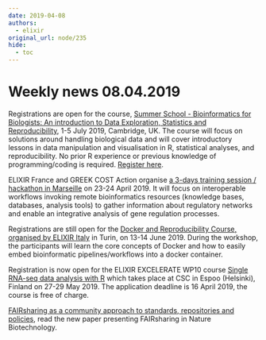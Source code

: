 ```yaml
---
date: 2019-04-08
authors:
  - elixir
original_url: node/235
hide:
  - toc
---
```


# Weekly news 08.04.2019

<p>Registrations are open for the course,&nbsp;<a href="https://elixir-europe.us4.list-manage.com/track/click?u=751beffce2e491f94d6f66918&amp;id=24197a587e&amp;e=64fa86a9a6" target="_blank">Summer School - Bioinformatics for Biologists: An introduction to Data Exploration, Statistics and Reproducibility</a>, 1-5 July 2019, Cambridge, UK. The course will focus on solutions around handling biological data and will cover introductory lessons in data manipulation and visualisation in R, statistical analyses, and reproducibility. No prior R experience or previous knowledge of programming/coding is required.&nbsp;<a href="https://elixir-europe.us4.list-manage.com/track/click?u=751beffce2e491f94d6f66918&amp;id=ad48a434f4&amp;e=64fa86a9a6" target="_blank">Register here</a>.</p>

<p>ELIXIR France and GREEK COST Action organise&nbsp;<a href="https://elixir-europe.us4.list-manage.com/track/click?u=751beffce2e491f94d6f66918&amp;id=694526942b&amp;e=64fa86a9a6" target="_blank">a 3-days training session / hackathon in Marseille</a>&nbsp;on 23-24 April 2019. It will focus on interoperable workflows invoking remote bioinformatics resources (knowledge bases, databases, analysis tools) to gather information about regulatory networks and enable an integrative analysis of gene regulation processes.</p>

<p>Registrations are still open for the&nbsp;<a href="https://elixir-europe.us4.list-manage.com/track/click?u=751beffce2e491f94d6f66918&amp;id=c0c2da9fdc&amp;e=64fa86a9a6" target="_blank">Docker and Reproducibility Course, organised by ELIXIR Italy</a>&nbsp;in Turin, on 13-14 June 2019. During the workshop, the participants will learn the core concepts of Docker and how to easily embed bioinformatic pipelines/workflows into a docker container.</p>

<p>Registration is now open for the ELIXIR EXCELERATE WP10 course&nbsp;<a href="https://elixir-europe.us4.list-manage.com/track/click?u=751beffce2e491f94d6f66918&amp;id=c0b3f6771e&amp;e=64fa86a9a6">Single RNA-seq data analysis with R</a>&nbsp;which takes place at CSC in Espoo (Helsinki), Finland on 27-29 May 2019. The application deadline is 16 April 2019, the course is free of charge.</p>

<p><a href="https://elixir-europe.us4.list-manage.com/track/click?u=751beffce2e491f94d6f66918&amp;id=d0a9bd568b&amp;e=64fa86a9a6" target="_blank">FAIRsharing as a community approach to standards, repositories and policies</a>, read the new paper presenting FAIRsharing in Nature Biotechnology.</p>

